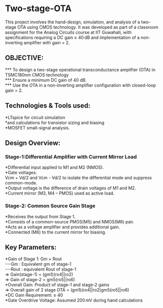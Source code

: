 # Two-stage-OTA
This project involves the hand-design, simulation, and analysis of a two-stage OTA using CMOS technology. It was developed as part of a classroom assignment for the Analog Circuits course at IIT Guwahati, with specifications requiring a DC gain ≥ 40 dB and implementation of a non-inverting amplifier with gain = 2.  
## OBJECTIVE:
  *** To design a two-stage operational transconductance amplifier (OTA) in TSMC180nm CMOS technology<br/>
  *** Ensure a minimum DC gain of 40 dB.<br/>
  *** Use the OTA in a non-inverting amplifier configuration with closed-loop gain = 2.
## Technologies & Tools used:
*LTspice for circuit simulation<br/>
*and calculations for transistor sizing and biasing<br/>
*MOSFET small-signal analysis.<br/>
## Design Overview:
### Stage-1:Differential Amplifier with Current Mirror Load
*Differential input applied to M1 and M2 (NMOS).<br/>
*Gate voltages:<br/>
Vcm + Vd/2 and Vcm - Vd/2 to isolate the differential mode and suppress common-mode.<br/>
*Output voltage is the difference of drain voltages of M1 and M2.<br/>
*Current mirror (M3, M4 – PMOS) used as active load.<br/>
### Stage-2: Common Source Gain Stage
*Receives the output from Stage 1.<br/>
*Consists of a common-source PMOS(M5) and NMOS(M6) pair.<br/>
*Acts as a voltage amplifier and provides additional gain.<br/>
*Connected (M6) to the current mirror for biasing.<br/>
## Key Parameters:
*Gain of Stage 1: Gm × Rout<br/>
---Gm : Equivalent gm of stage-1<br/>
---Rout : equivalent Rout of stage-1<br/>
=> Gain(stage-1) = (gm1)(ro4||ro2)<br/>
=> Gain of stage-2 = gm5(ro5||ro6)<br/>
*Overall Gain: Product of stage-1 and stage-2 gains<br/>
=> Overall gain of 2 stage OTA = (gm1)(ro4||ro2)gm5(ro5||ro6)<br/>
*DC Gain Requirement: ≥ 40 <br/>
*Gate Overdrive Voltage: Assumed 200 mV during hand calculations<br/>



